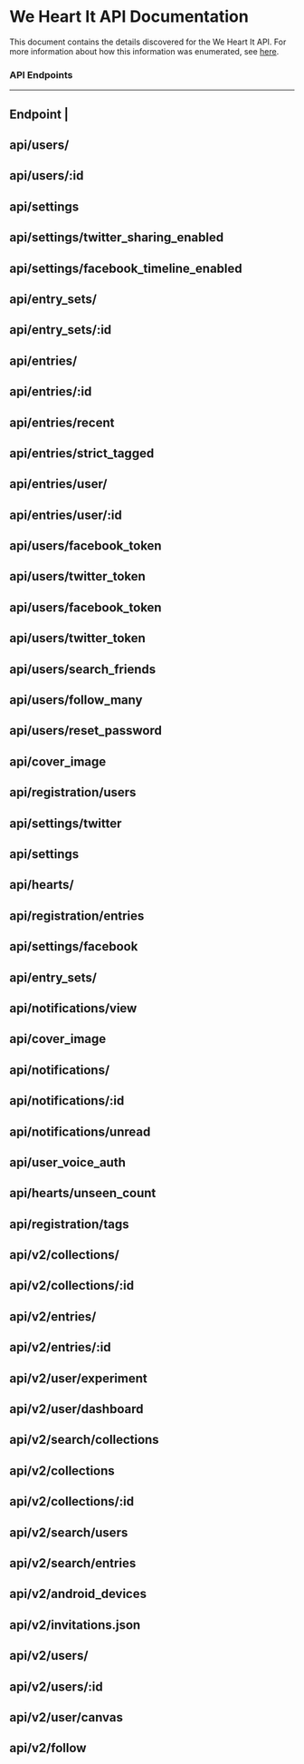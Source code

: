 # We Heart It API Documentation

This document contains the details discovered for the We Heart It API. For more information about how this information was enumerated, see [here]().

### API Endpoints

----------
Endpoint | 
----------
api/users/
----------
api/users/:id
----------
api/settings
----------
api/settings/twitter_sharing_enabled
----------
api/settings/facebook_timeline_enabled
----------
api/entry_sets/
----------
api/entry_sets/:id
----------
api/entries/
----------
api/entries/:id
----------
api/entries/recent
----------
api/entries/strict_tagged
----------
api/entries/user/
----------
api/entries/user/:id
----------
api/users/facebook_token
----------
api/users/twitter_token
----------
api/users/facebook_token
----------
api/users/twitter_token
----------
api/users/search_friends
----------
api/users/follow_many
---------
api/users/reset_password
----------
api/cover_image
----------
api/registration/users
----------
api/settings/twitter
----------
api/settings
----------
api/hearts/
----------
api/registration/entries
----------
api/settings/facebook
----------
api/entry_sets/
----------
api/notifications/view
----------
api/cover_image
----------
api/notifications/
----------
api/notifications/:id
----------
api/notifications/unread
----------
api/user_voice_auth
----------
api/hearts/unseen_count
----------
api/registration/tags
----------
api/v2/collections/
----------
api/v2/collections/:id
----------
api/v2/entries/
----------
api/v2/entries/:id
----------
api/v2/user/experiment
----------
api/v2/user/dashboard
----------
api/v2/search/collections
----------
api/v2/collections
----------
api/v2/collections/:id
----------
api/v2/search/users
----------
api/v2/search/entries
----------
api/v2/android_devices
----------
api/v2/invitations.json
----------
api/v2/users/
----------
api/v2/users/:id
----------
api/v2/user/canvas
----------
api/v2/follow
----------
